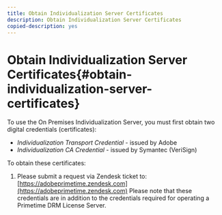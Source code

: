 ```yaml
---
title: Obtain Individualization Server Certificates
description: Obtain Individualization Server Certificates
copied-description: yes
---
```


# Obtain Individualization Server Certificates{#obtain-individualization-server-certificates}

To use the On Premises Individualization Server, you must first obtain two digital credentials (certificates):

* *Individualization Transport Credential* - issued by Adobe 
* *Individualization CA Credential* - issued by Symantec (VeriSign)

To obtain these certificates: 

1. Please submit a request via Zendesk ticket to: [https://adobeprimetime.zendesk.com](https://adobeprimetime.zendesk.com)
Please note that these credentials are in addition to the credentials required for operating a Primetime DRM License Server. 
